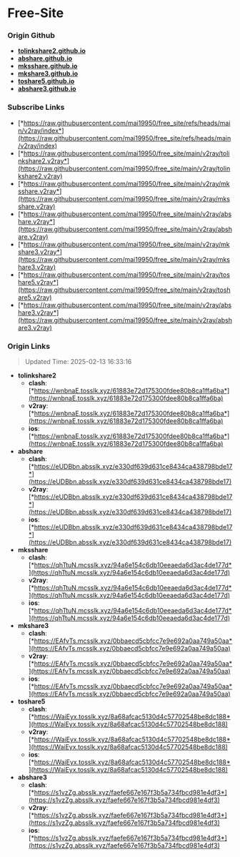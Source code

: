 # Free-Site

### Origin Github

- [**tolinkshare2.github.io**](https://github.com/tolinkshare2/tolinkshare2.github.io)
- [**abshare.github.io**](https://github.com/abshare/abshare.github.io)
- [**mksshare.github.io**](https://github.com/mksshare/mksshare.github.io)
- [**mkshare3.github.io**](https://github.com/mkshare3/mkshare3.github.io)
- [**toshare5.github.io**](https://github.com/toshare5/toshare5.github.io)
- [**abshare3.github.io**](https://github.com/abshare3/abshare3.github.io)

### Subscribe Links

- [*https://raw.githubusercontent.com/mai19950/free_site/refs/heads/main/v2ray/index*](https://raw.githubusercontent.com/mai19950/free_site/refs/heads/main/v2ray/index)
- [*https://raw.githubusercontent.com/mai19950/free_site/main/v2ray/tolinkshare2.v2ray*](https://raw.githubusercontent.com/mai19950/free_site/main/v2ray/tolinkshare2.v2ray)
- [*https://raw.githubusercontent.com/mai19950/free_site/main/v2ray/mksshare.v2ray*](https://raw.githubusercontent.com/mai19950/free_site/main/v2ray/mksshare.v2ray)
- [*https://raw.githubusercontent.com/mai19950/free_site/main/v2ray/abshare.v2ray*](https://raw.githubusercontent.com/mai19950/free_site/main/v2ray/abshare.v2ray)
- [*https://raw.githubusercontent.com/mai19950/free_site/main/v2ray/mkshare3.v2ray*](https://raw.githubusercontent.com/mai19950/free_site/main/v2ray/mkshare3.v2ray)
- [*https://raw.githubusercontent.com/mai19950/free_site/main/v2ray/toshare5.v2ray*](https://raw.githubusercontent.com/mai19950/free_site/main/v2ray/toshare5.v2ray)
- [*https://raw.githubusercontent.com/mai19950/free_site/main/v2ray/abshare3.v2ray*](https://raw.githubusercontent.com/mai19950/free_site/main/v2ray/abshare3.v2ray)

### Origin Links

> Updated Time: 2025-02-13 16:33:16

- **tolinkshare2**
  - **clash**: [*https://wnbnaE.tosslk.xyz/61883e72d175300fdee80b8ca1ffa6ba*](https://wnbnaE.tosslk.xyz/61883e72d175300fdee80b8ca1ffa6ba)
  - **v2ray**: [*https://wnbnaE.tosslk.xyz/61883e72d175300fdee80b8ca1ffa6ba*](https://wnbnaE.tosslk.xyz/61883e72d175300fdee80b8ca1ffa6ba)
  - **ios**: [*https://wnbnaE.tosslk.xyz/61883e72d175300fdee80b8ca1ffa6ba*](https://wnbnaE.tosslk.xyz/61883e72d175300fdee80b8ca1ffa6ba)
- **abshare**
  - **clash**: [*https://eUDBbn.absslk.xyz/e330df639d631ce8434ca438798bde17*](https://eUDBbn.absslk.xyz/e330df639d631ce8434ca438798bde17)
  - **v2ray**: [*https://eUDBbn.absslk.xyz/e330df639d631ce8434ca438798bde17*](https://eUDBbn.absslk.xyz/e330df639d631ce8434ca438798bde17)
  - **ios**: [*https://eUDBbn.absslk.xyz/e330df639d631ce8434ca438798bde17*](https://eUDBbn.absslk.xyz/e330df639d631ce8434ca438798bde17)
- **mksshare**
  - **clash**: [*https://qhTtuN.mcsslk.xyz/94a6e154c6db10eeaeda6d3ac4de177d*](https://qhTtuN.mcsslk.xyz/94a6e154c6db10eeaeda6d3ac4de177d)
  - **v2ray**: [*https://qhTtuN.mcsslk.xyz/94a6e154c6db10eeaeda6d3ac4de177d*](https://qhTtuN.mcsslk.xyz/94a6e154c6db10eeaeda6d3ac4de177d)
  - **ios**: [*https://qhTtuN.mcsslk.xyz/94a6e154c6db10eeaeda6d3ac4de177d*](https://qhTtuN.mcsslk.xyz/94a6e154c6db10eeaeda6d3ac4de177d)
- **mkshare3**
  - **clash**: [*https://EAfvTs.mcsslk.xyz/0bbaecd5cbfcc7e9e692a0aa749a50aa*](https://EAfvTs.mcsslk.xyz/0bbaecd5cbfcc7e9e692a0aa749a50aa)
  - **v2ray**: [*https://EAfvTs.mcsslk.xyz/0bbaecd5cbfcc7e9e692a0aa749a50aa*](https://EAfvTs.mcsslk.xyz/0bbaecd5cbfcc7e9e692a0aa749a50aa)
  - **ios**: [*https://EAfvTs.mcsslk.xyz/0bbaecd5cbfcc7e9e692a0aa749a50aa*](https://EAfvTs.mcsslk.xyz/0bbaecd5cbfcc7e9e692a0aa749a50aa)
- **toshare5**
  - **clash**: [*https://WaiEyx.tosslk.xyz/8a68afcac5130d4c57702548be8dc188*](https://WaiEyx.tosslk.xyz/8a68afcac5130d4c57702548be8dc188)
  - **v2ray**: [*https://WaiEyx.tosslk.xyz/8a68afcac5130d4c57702548be8dc188*](https://WaiEyx.tosslk.xyz/8a68afcac5130d4c57702548be8dc188)
  - **ios**: [*https://WaiEyx.tosslk.xyz/8a68afcac5130d4c57702548be8dc188*](https://WaiEyx.tosslk.xyz/8a68afcac5130d4c57702548be8dc188)
- **abshare3**
  - **clash**: [*https://s1vzZg.absslk.xyz/faefe667e167f3b5a734fbcd981e4df3*](https://s1vzZg.absslk.xyz/faefe667e167f3b5a734fbcd981e4df3)
  - **v2ray**: [*https://s1vzZg.absslk.xyz/faefe667e167f3b5a734fbcd981e4df3*](https://s1vzZg.absslk.xyz/faefe667e167f3b5a734fbcd981e4df3)
  - **ios**: [*https://s1vzZg.absslk.xyz/faefe667e167f3b5a734fbcd981e4df3*](https://s1vzZg.absslk.xyz/faefe667e167f3b5a734fbcd981e4df3)
